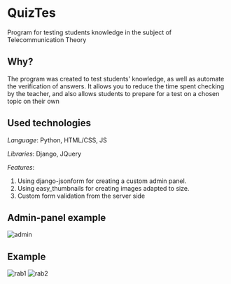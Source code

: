 # QuizTes
Program for testing students knowledge in the subject of Telecommunication Theory
## Why?
The program was created to test students' knowledge, as well as automate the verification of answers. It allows you to reduce the time spent checking by the teacher, and also allows students to prepare for a test on a chosen topic on their own
## Used technologies
*Language*: Python, HTML/CSS, JS

*Libraries*: Django, JQuery

*Features*: 
  1. Using django-jsonform for creating a custom admin panel.
  2. Using easy_thumbnails for creating images adapted to size.
  3. Custom form validation from the server side

## Admin-panel example
![admin](https://github.com/KrayMakso68/quiztes/assets/58968205/e239de9a-e3d3-4e64-b2b4-f4c77fd69c9f)
## Example
![rab1](https://github.com/KrayMakso68/quiztes/assets/58968205/aa413611-f15a-47a7-8dd9-c36efa5fa200)
![rab2](https://github.com/KrayMakso68/quiztes/assets/58968205/cdd430c1-4eb0-4796-b8e7-90901f334b1f)
